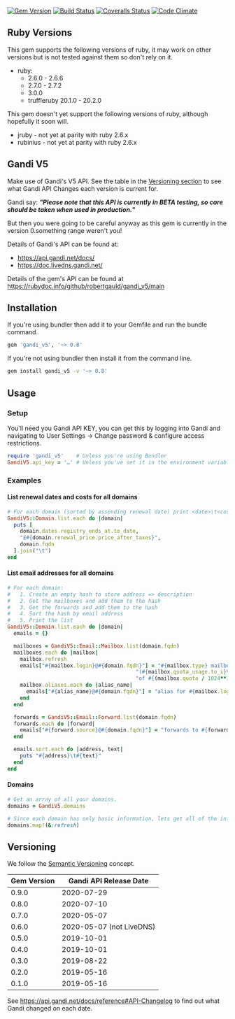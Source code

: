 [![Gem Version](https://badge.fury.io/rb/gandi_v5.png)](http://badge.fury.io/rb/gandi_v5)
[![Build Status](https://secure.travis-ci.org/robertgauld/gandi_v5.png?branch=main)](http://travis-ci.org/robertgauld/gandi_v5)
[![Coveralls Status](https://coveralls.io/repos/robertgauld/gandi_v5/badge.png?branch=main)](https://coveralls.io/r/robertgauld/gandi_v5)
[![Code Climate](https://codeclimate.com/github/robertgauld/gandi_v5.png?branch=main)](https://codeclimate.com/github/robertgauld/gandi_v5)

## Ruby Versions
This gem supports the following versions of ruby, it may work on other versions but is not tested against them so don't rely on it.

* ruby:
  * 2.6.0 - 2.6.6
  * 2.7.0 - 2.7.2
  * 3.0.0
  * truffleruby 20.1.0 - 20.2.0

This gem doesn't yet support the following versions of ruby, although hopefully it soon will.

* jruby - not yet at parity with ruby 2.6.x
* rubinius - not yet at parity with ruby 2.6.x


## Gandi V5

Make use of Gandi's V5 API.
See the table in the [Versioning section](#Versioning) to see what Gandi
API Changes each version is current for.

Gandi say: **_"Please note that this API is currently in BETA testing, so care should be taken when used in production._"**

But then you were going to be careful anyway as this gem is currently in the version 0.something range weren't you!

Details of Gandi's API can be found at:

* <https://api.gandi.net/docs/>
* <https://doc.livedns.gandi.net/>

Details of the gem's API can be found at <https://rubydoc.info/github/robertgauld/gandi_v5/main>

## Installation

If you're using bundler then add it to your Gemfile and run the bundle command.

```ruby
gem 'gandi_v5', '~> 0.8'
```

If you're not using bundler then install it from the command line.
```bash
gem install gandi_v5 -v '~> 0.8'
```

## Usage

### Setup

You'll need you Gandi API KEY, you can get this by logging into Gandi and
navigating to User Settings -> Change password & configure access restrictions.

```ruby
require 'gandi_v5'    # Unless you're using Bundler
GandiV5.api_key = '…' # Unless you've set it in the environment variable GANDI_API_KEY
```

### Examples

#### List renewal dates and costs for all domains
```ruby
# For each domain (sorted by assending renewal date) print <date>\t<cost>\t<fqdn>
GandiV5::Domain.list.each do |domain|
  puts [
    domain.dates.registry_ends_at.to_date,
    "£#{domain.renewal_price.price_after_taxes}",
    domain.fqdn
  ].join("\t")
end
```

#### List email addresses for all domains

```ruby
# For each domain:
#   1. Create an empty hash to store address => description
#   2. Get the mailboxes and add them to the hash
#   3. Get the forwards and add them to the hash
#   4. Sort the hash by email address
#   5. Print the list
GandiV5::Domain.list.each do |domain|
  emails = {}

  mailboxes = GandiV5::Email::Mailbox.list(domain.fqdn)
  mailboxes.each do |mailbox|
    mailbox.refresh
    emails["#{mailbox.login}@#{domain.fqdn}"] = "#{mailbox.type} mailbox " \
                                         "(#{mailbox.quota_usage.to_i}% " \
                                         "of #{(mailbox.quota / 1024**3).round}GB used)"
    mailbox.aliases.each do |alias_name|
      emails["#{alias_name}@#{domain.fqdn}"] = "alias for #{mailbox.login}@#{domain.fqdn}"
    end
  end

  forwards = GandiV5::Email::Forward.list(domain.fqdn)
  forwards.each do |forward|
    emails["#{forward.source}@#{domain.fqdn}"] = "forwards to #{forward.destinations.join(', ')}"
  end

  emails.sort.each do |address, text|
    puts "#{address}\t#{text}"
  end
end
```

#### Domains

```ruby
# Get an array of all your domains.
domains = GandiV5.domains

# Since each domain has only basic information, lets get all of the information.
domains.map!(&:refresh)
```

## Versioning

We follow the [Semantic Versioning](http://semver.org/) concept.

| Gem Version     | Gandi API Release Date   |
| --------------- | ------------------------ |
| 0.9.0           | 2020-07-29               |
| 0.8.0           | 2020-07-10               |
| 0.7.0           | 2020-05-07               |
| 0.6.0           | 2020-05-07 (not LiveDNS) |
| 0.5.0           | 2019-10-01               |
| 0.4.0           | 2019-10-01               |
| 0.3.0           | 2019-08-22               |
| 0.2.0           | 2019-05-16               |
| 0.1.0           | 2019-05-16               |

See <https://api.gandi.net/docs/reference#API-Changelog> to find out what
Gandi changed on each date.
